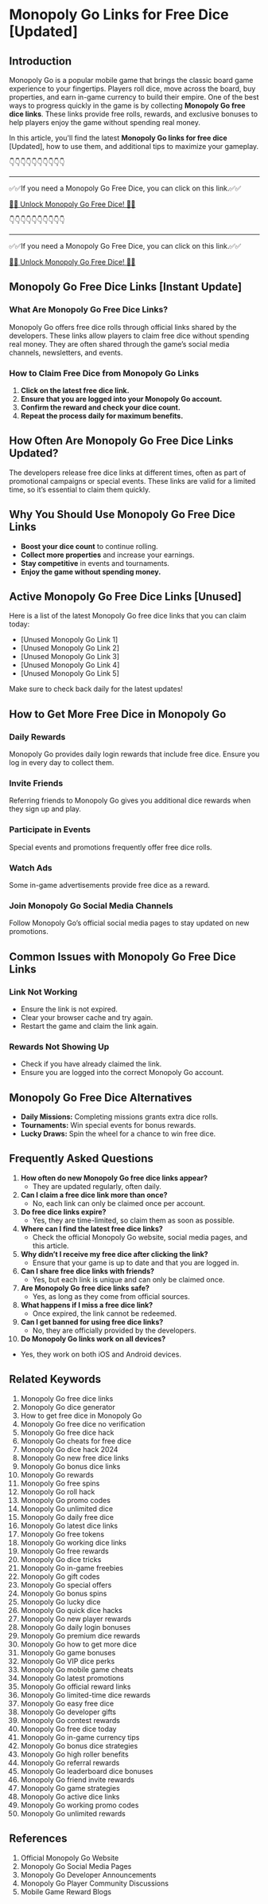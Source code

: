 # Monopoly Go Links for Free Dice [Updated]

## Introduction

Monopoly Go is a popular mobile game that brings the classic board game experience to your fingertips. Players roll dice, move across the board, buy properties, and earn in-game currency to build their empire. One of the best ways to progress quickly in the game is by collecting **Monopoly Go free dice links**. These links provide free rolls, rewards, and exclusive bonuses to help players enjoy the game without spending real money.

In this article, you'll find the latest **Monopoly Go links for free dice** [Updated], how to use them, and additional tips to maximize your gameplay.


👇👇👇👇👇👇👇👇👇👇

---

✅✅If you need a Monopoly Go Free Dice, you can click on this link.✅✅

[🎲🎲 Unlock Monopoly Go Free Dice! 🎲🎲 ](https://therewardgate.com/free-monopoly-dice/)


👇👇👇👇👇👇👇👇👇👇

---

✅✅If you need a Monopoly Go Free Dice, you can click on this link.✅✅

[🎲🎲 Unlock Monopoly Go Free Dice! 🎲🎲 ](https://therewardgate.com/free-monopoly-dice/)


## Monopoly Go Free Dice Links [Instant Update]

### What Are Monopoly Go Free Dice Links?

Monopoly Go offers free dice rolls through official links shared by the developers. These links allow players to claim free dice without spending real money. They are often shared through the game’s social media channels, newsletters, and events.

### How to Claim Free Dice from Monopoly Go Links

1. **Click on the latest free dice link.**
2. **Ensure that you are logged into your Monopoly Go account.**
3. **Confirm the reward and check your dice count.**
4. **Repeat the process daily for maximum benefits.**

## How Often Are Monopoly Go Free Dice Links Updated?

The developers release free dice links at different times, often as part of promotional campaigns or special events. These links are valid for a limited time, so it’s essential to claim them quickly.

## Why You Should Use Monopoly Go Free Dice Links

- **Boost your dice count** to continue rolling.
- **Collect more properties** and increase your earnings.
- **Stay competitive** in events and tournaments.
- **Enjoy the game without spending money.**

## Active Monopoly Go Free Dice Links [Unused]

Here is a list of the latest Monopoly Go free dice links that you can claim today:

- [Unused Monopoly Go Link 1]
- [Unused Monopoly Go Link 2]
- [Unused Monopoly Go Link 3]
- [Unused Monopoly Go Link 4]
- [Unused Monopoly Go Link 5]

Make sure to check back daily for the latest updates!

## How to Get More Free Dice in Monopoly Go

### Daily Rewards
Monopoly Go provides daily login rewards that include free dice. Ensure you log in every day to collect them.

### Invite Friends
Referring friends to Monopoly Go gives you additional dice rewards when they sign up and play.

### Participate in Events
Special events and promotions frequently offer free dice rolls.

### Watch Ads
Some in-game advertisements provide free dice as a reward.

### Join Monopoly Go Social Media Channels
Follow Monopoly Go’s official social media pages to stay updated on new promotions.

## Common Issues with Monopoly Go Free Dice Links

### Link Not Working
- Ensure the link is not expired.
- Clear your browser cache and try again.
- Restart the game and claim the link again.

### Rewards Not Showing Up
- Check if you have already claimed the link.
- Ensure you are logged into the correct Monopoly Go account.

## Monopoly Go Free Dice Alternatives

- **Daily Missions:** Completing missions grants extra dice rolls.
- **Tournaments:** Win special events for bonus rewards.
- **Lucky Draws:** Spin the wheel for a chance to win free dice.

## Frequently Asked Questions

1. **How often do new Monopoly Go free dice links appear?**
   - They are updated regularly, often daily.
2. **Can I claim a free dice link more than once?**
   - No, each link can only be claimed once per account.
3. **Do free dice links expire?**
   - Yes, they are time-limited, so claim them as soon as possible.
4. **Where can I find the latest free dice links?**
   - Check the official Monopoly Go website, social media pages, and this article.
5. **Why didn’t I receive my free dice after clicking the link?**
   - Ensure that your game is up to date and that you are logged in.
6. **Can I share free dice links with friends?**
   - Yes, but each link is unique and can only be claimed once.
7. **Are Monopoly Go free dice links safe?**
   - Yes, as long as they come from official sources.
8. **What happens if I miss a free dice link?**
   - Once expired, the link cannot be redeemed.
9. **Can I get banned for using free dice links?**
   - No, they are officially provided by the developers.
10. **Do Monopoly Go links work on all devices?**
   - Yes, they work on both iOS and Android devices.

## Related Keywords

1. Monopoly Go free dice links
2. Monopoly Go dice generator
3. How to get free dice in Monopoly Go
4. Monopoly Go free dice no verification
5. Monopoly Go free dice hack
6. Monopoly Go cheats for free dice
7. Monopoly Go dice hack 2024
8. Monopoly Go new free dice links
9. Monopoly Go bonus dice links
10. Monopoly Go rewards
11. Monopoly Go free spins
12. Monopoly Go roll hack
13. Monopoly Go promo codes
14. Monopoly Go unlimited dice
15. Monopoly Go daily free dice
16. Monopoly Go latest dice links
17. Monopoly Go free tokens
18. Monopoly Go working dice links
19. Monopoly Go free rewards
20. Monopoly Go dice tricks
21. Monopoly Go in-game freebies
22. Monopoly Go gift codes
23. Monopoly Go special offers
24. Monopoly Go bonus spins
25. Monopoly Go lucky dice
26. Monopoly Go quick dice hacks
27. Monopoly Go new player rewards
28. Monopoly Go daily login bonuses
29. Monopoly Go premium dice rewards
30. Monopoly Go how to get more dice
31. Monopoly Go game bonuses
32. Monopoly Go VIP dice perks
33. Monopoly Go mobile game cheats
34. Monopoly Go latest promotions
35. Monopoly Go official reward links
36. Monopoly Go limited-time dice rewards
37. Monopoly Go easy free dice
38. Monopoly Go developer gifts
39. Monopoly Go contest rewards
40. Monopoly Go free dice today
41. Monopoly Go in-game currency tips
42. Monopoly Go bonus dice strategies
43. Monopoly Go high roller benefits
44. Monopoly Go referral rewards
45. Monopoly Go leaderboard dice bonuses
46. Monopoly Go friend invite rewards
47. Monopoly Go game strategies
48. Monopoly Go active dice links
49. Monopoly Go working promo codes
50. Monopoly Go unlimited rewards

## References

1. Official Monopoly Go Website
2. Monopoly Go Social Media Pages
3. Monopoly Go Developer Announcements
4. Monopoly Go Player Community Discussions
5. Mobile Game Reward Blogs

